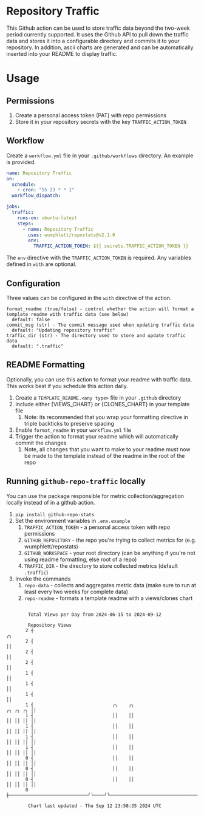 # Repository Traffic

This Github action can be used to store traffic data beyond the two-week period currently supported.
It uses the Github API to pull down the traffic data and stores it into a configurable directory and commits it to your 
repository. In addition, ascii charts are generated and can be automatically inserted into your README to display traffic.

# Usage
## Permissions
1. Create a personal access token (PAT) with repo permissions
2. Store it in your repository secrets with the key `TRAFFIC_ACTION_TOKEN`

## Workflow
Create a `workflow.yml` file in your `.github/workflows` directory. An example is provided.

```yaml
name: Repository Traffic
on:
  schedule:
    - cron: "55 23 * * 1"
  workflow_dispatch:

jobs:
  traffic:
    runs-on: ubuntu-latest
    steps:
      - name: Repository Traffic
        uses: wumphlett/repostats@v2.1.0
        env:
          TRAFFIC_ACTION_TOKEN: ${{ secrets.TRAFFIC_ACTION_TOKEN }}
```
The `env` directive with the `TRAFFIC_ACTION_TOKEN` is required. Any variables defined in `with` are optional.

## Configuration
Three values can be configured in the `with` directive of the action.
```
format_readme (true/false) - control whether the action will format a template readme with traffic data (see below)
  default: false
commit_msg (str) - The commit message used when updating traffic data
  default: "Updating repository traffic"
traffic_dir (str) - The directory used to store and update traffic data
  default: ".traffic"
```

## README Formatting
Optionally, you can use this action to format your readme with traffic data. This works best if you schedule this action
daily.

1. Create a `TEMPLATE_README.<any type>` file in your `.github` directory
2. Include either {VIEWS_CHART} or {CLONES_CHART} in your template file
   1. Note: its recommended that you wrap your formatting directive in triple backticks to preserve spacing
3. Enable `format_readme` in your `workflow.yml` file
4. Trigger the action to format your readme which will automatically commit the changes
   1. Note, all changes that you want to make to your readme must now be made to the template instead of the readme in the root of the repo

## Running `github-repo-traffic` locally
You can use the package responsible for metric collection/aggregation locally instead of in a github action.

1. `pip install github-repo-stats`
2. Set the environment variables in `.env.example`
   1. `TRAFFIC_ACTION_TOKEN` - a personal access token with repo permissions
   2. `GITHUB_REPOSITORY` - the repo you're trying to collect metrics for (e.g. wumphlett/repostats)
   3. `GITHUB_WORKSPACE` - your root directory (can be anything if you're not using readme formatting, else root of a repo)
   4. `TRAFFIC_DIR` - the directory to store collected metrics (default `.traffic`)
3. Invoke the commands
   1. `repo-data` - collects and aggregates metric data (make sure to run at least every two weeks for complete data)
   2. `repo-readme` - formats a template readme with a views/clones chart

```

        Total Views per Day from 2024-06-15 to 2024-09-12

        Repository Views
       2 ┼                                                                                      ╭╮
       2 ┤                                                                                      ││
       2 ┤                                                                                      ││
       2 ┤                                                                                      ││
       1 ┤                                                                                      ││
       1 ┤                                                                                      ││
       1 ┤                                                                                      ││
       1 ┤                             ╭╮    ╭╮                                        ╭╮ ╭╮ ╭╮ ││
       1 ┤                             ││    ││                                        ││ ││ ││ ││
       1 ┤                             ││    ││                                        ││ ││ ││ ││
       1 ┤                             ││    ││                                        ││ ││ ││ ││
       1 ┤                             ││    ││                                        ││ ││ ││ ││
       0 ┤                             ││    ││                                        ││ ││ ││ ││
       0 ┤                             ││    ││                                        ││ ││ ││ ││
       0 ┤                             ││    ││                                        ││ ││ ││ ││
       0 ┼─────────────────────────────╯╰────╯╰────────────────────────────────────────╯╰─╯╰─╯╰─╯╰─

        Chart last updated - Thu Sep 12 23:58:35 2024 UTC
        
```
